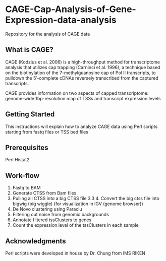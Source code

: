 # CAGE-Cap-Analysis-of-Gene-Expression-data-analysis
Repository for the analysis of CAGE data 

## What is CAGE?
CAGE (Kodzius et al. 2006) is a high-throughput method for transcriptome analysis that utilizes cap trapping (Carninci et al. 1996), a technique based on the biotinylation of the 7-methylguanosine cap of Pol II transcripts, to pulldown the 5′-complete cDNAs reversely transcribed from the captured transcripts.

CAGE provides information on two aspects of capped transcriptome: genome-wide 1bp-resolution map of TSSs and transcript expression levels

## Getting Started
This instructions will explain how to analyze CAGE data using Perl scripts starting from fastq files or TSS bed files
## Prerequisites
Perl
Histat2

## Work-flow
1. Fastq to BAM
2. Generate CTSS from Bam files
3. Pulling all CTSS into a big CTSS file
    3.3 4. Convert the big ctss file into bigwig (big wiggle)  (for visualization in IGV (genome browser))
4.  De Novo clustering using Paraclu
5. Filtering out noise from genomic backgrounds
6. Annotate filtered tssClusters to genes
7. Count the expression level of the tssClusters in each sample





## Acknowledgments
Perl scripts were developed in house by Dr. Chung from IMS RIKEN
